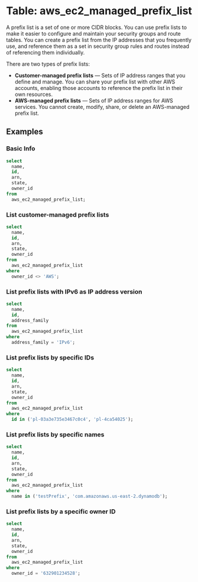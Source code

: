 # Table: aws_ec2_managed_prefix_list

A prefix list is a set of one or more CIDR blocks. You can use prefix lists to make it easier to configure and maintain your security groups and route tables. You can create a prefix list from the IP addresses that you frequently use, and reference them as a set in security group rules and routes instead of referencing them individually.

There are two types of prefix lists:

* **Customer-managed prefix lists** — Sets of IP address ranges that you define and manage. You can share your prefix list with other AWS accounts, enabling those accounts to reference the prefix list in their own resources.
* **AWS-managed prefix lists** — Sets of IP address ranges for AWS services. You cannot create, modify, share, or delete an AWS-managed prefix list.

## Examples

### Basic Info

```sql
select
  name,
  id,
  arn,
  state,
  owner_id
from
  aws_ec2_managed_prefix_list;
```

### List customer-managed prefix lists

```sql
select
  name,
  id,
  arn,
  state,
  owner_id
from
  aws_ec2_managed_prefix_list
where
  owner_id <> 'AWS';
```

### List prefix lists with IPv6 as IP address version

```sql
select
  name,
  id,
  address_family
from
  aws_ec2_managed_prefix_list
where
  address_family = 'IPv6';
```

### List prefix lists by specific IDs

```sql
select
  name,
  id,
  arn,
  state,
  owner_id
from
  aws_ec2_managed_prefix_list
where
  id in ('pl-03a3e735e3467c0c4', 'pl-4ca54025');
```

### List prefix lists by specific names

```sql
select
  name,
  id,
  arn,
  state,
  owner_id
from
  aws_ec2_managed_prefix_list
where
  name in ('testPrefix', 'com.amazonaws.us-east-2.dynamodb');
```

### List prefix lists by a specific owner ID

```sql
select
  name,
  id,
  arn,
  state,
  owner_id
from
  aws_ec2_managed_prefix_list
where
  owner_id = '632901234528';
```
